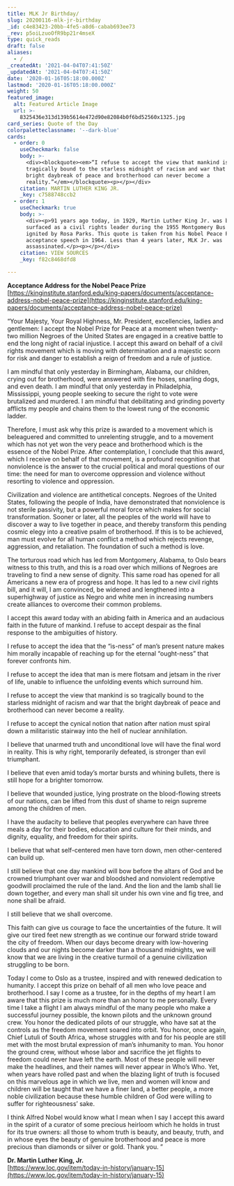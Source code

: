 ```yaml
---
title: MLK Jr Birthday/
slug: 20200116-mlk-jr-birthday
_id: c4e83423-20bb-4fe5-a8d6-cabab693ee73
_rev: p5oiLzuoOfR9bp21r4mseX
type: quick_reads
draft: false
aliases:
  - /
_createdAt: '2021-04-04T07:41:50Z'
_updatedAt: '2021-04-04T07:41:50Z'
date: '2020-01-16T05:18:00.000Z'
lastmod: '2020-01-16T05:18:00.000Z'
weight: 50
featured_image:
  alt: Featured Article Image
  url: >-
    8325436e313d139b5614e472d90e82084b0f6bd52560x1325.jpg
card_series: Quote of the Day
colorpaletteclassname: '--dark-blue'
cards:
  - order: 0
    useCheckmark: false
    body: >-
      <div><blockquote><em>“I refuse to accept the view that mankind is so
      tragically bound to the starless midnight of racism and war that the
      bright daybreak of peace and brotherhood can never become a
      reality.”</em></blockquote><p></p></div>
    citation: MARTIN LUTHER KING JR.
    _key: c7588748ccb2
  - order: 1
    useCheckmark: true
    body: >-
      <div><p>91 years ago today, in 1929, Martin Luther King Jr. was born. King
      surfaced as a civil rights leader during the 1955 Montgomery Bus Boycott
      ignited by Rosa Parks. This quote is taken from his Nobel Peace Prize
      acceptance speech in 1964. Less than 4 years later, MLK Jr. was
      assassinated.</p><p></p></div>
    citation: VIEW SOURCES
    _key: f82c8468dfd8

---
```

**Acceptance Address for the Nobel Peace Prize**  
[https://kinginstitute.stanford.edu/king-papers/documents/acceptance-address-nobel-peace-prize](https://kinginstitute.stanford.edu/king-papers/documents/acceptance-address-nobel-peace-prize)

“Your Majesty, Your Royal Highness, Mr. President, excellencies, ladies and gentlemen: I accept the Nobel Prize for Peace at a moment when twenty-two million Negroes of the United States are engaged in a creative battle to end the long night of racial injustice. I accept this award on behalf of a civil rights movement which is moving with determination and a majestic scorn for risk and danger to establish a reign of freedom and a rule of justice.

I am mindful that only yesterday in Birmingham, Alabama, our children, crying out for brotherhood, were answered with fire hoses, snarling dogs, and even death. I am mindful that only yesterday in Philadelphia, Mississippi, young people seeking to secure the right to vote were brutalized and murdered. I am mindful that debilitating and grinding poverty afflicts my people and chains them to the lowest rung of the economic ladder.

Therefore, I must ask why this prize is awarded to a movement which is beleaguered and committed to unrelenting struggle, and to a movement which has not yet won the very peace and brotherhood which is the essence of the Nobel Prize. After contemplation, I conclude that this award, which I receive on behalf of that movement, is a profound recognition that nonviolence is the answer to the crucial political and moral questions of our time: the need for man to overcome oppression and violence without resorting to violence and oppression.

Civilization and violence are antithetical concepts. Negroes of the United States, following the people of India, have demonstrated that nonviolence is not sterile passivity, but a powerful moral force which makes for social transformation. Sooner or later, all the peoples of the world will have to discover a way to live together in peace, and thereby transform this pending cosmic elegy into a creative psalm of brotherhood. If this is to be achieved, man must evolve for all human conflict a method which rejects revenge, aggression, and retaliation. The foundation of such a method is love.

The torturous road which has led from Montgomery, Alabama, to Oslo bears witness to this truth, and this is a road over which millions of Negroes are traveling to find a new sense of dignity. This same road has opened for all Americans a new era of progress and hope. It has led to a new civil rights bill, and it will, I am convinced, be widened and lengthened into a superhighway of justice as Negro and white men in increasing numbers create alliances to overcome their common problems.

I accept this award today with an abiding faith in America and an audacious faith in the future of mankind. I refuse to accept despair as the final response to the ambiguities of history.

I refuse to accept the idea that the “is-ness” of man’s present nature makes him morally incapable of reaching up for the eternal “ought-ness” that forever confronts him.

I refuse to accept the idea that man is mere flotsam and jetsam in the river of life, unable to influence the unfolding events which surround him.

I refuse to accept the view that mankind is so tragically bound to the starless midnight of racism and war that the bright daybreak of peace and brotherhood can never become a reality.

I refuse to accept the cynical notion that nation after nation must spiral down a militaristic stairway into the hell of nuclear annihilation.

I believe that unarmed truth and unconditional love will have the final word in reality. This is why right, temporarily defeated, is stronger than evil triumphant.

I believe that even amid today’s mortar bursts and whining bullets, there is still hope for a brighter tomorrow.

I believe that wounded justice, lying prostrate on the blood-flowing streets of our nations, can be lifted from this dust of shame to reign supreme among the children of men.

I have the audacity to believe that peoples everywhere can have three meals a day for their bodies, education and culture for their minds, and dignity, equality, and freedom for their spirits.

I believe that what self-centered men have torn down, men other-centered can build up.

I still believe that one day mankind will bow before the altars of God and be crowned triumphant over war and bloodshed and nonviolent redemptive goodwill proclaimed the rule of the land. And the lion and the lamb shall lie down together, and every man shall sit under his own vine and fig tree, and none shall be afraid.

I still believe that we shall overcome.

This faith can give us courage to face the uncertainties of the future. It will give our tired feet new strength as we continue our forward stride toward the city of freedom. When our days become dreary with low-hovering clouds and our nights become darker than a thousand midnights, we will know that we are living in the creative turmoil of a genuine civilization struggling to be born.

Today I come to Oslo as a trustee, inspired and with renewed dedication to humanity. I accept this prize on behalf of all men who love peace and brotherhood. I say I come as a trustee, for in the depths of my heart I am aware that this prize is much more than an honor to me personally. Every time I take a flight I am always mindful of the many people who make a successful journey possible, the known pilots and the unknown ground crew. You honor the dedicated pilots of our struggle, who have sat at the controls as the freedom movement soared into orbit. You honor, once again, Chief Lutuli of South Africa, whose struggles with and for his people are still met with the most brutal expression of man’s inhumanity to man. You honor the ground crew, without whose labor and sacrifice the jet flights to freedom could never have left the earth. Most of these people will never make the headlines, and their names will never appear in Who’s Who. Yet, when years have rolled past and when the blazing light of truth is focused on this marvelous age in which we live, men and women will know and children will be taught that we have a finer land, a better people, a more noble civilization because these humble children of God were willing to suffer for righteousness’ sake.

I think Alfred Nobel would know what I mean when I say I accept this award in the spirit of a curator of some precious heirloom which he holds in trust for its true owners: all those to whom truth is beauty, and beauty, truth, and in whose eyes the beauty of genuine brotherhood and peace is more precious than diamonds or silver or gold. Thank you. ”

**Dr. Martin Luther King, Jr.**  
[https://www.loc.gov/item/today-in-history/january-15](https://www.loc.gov/item/today-in-history/january-15)
